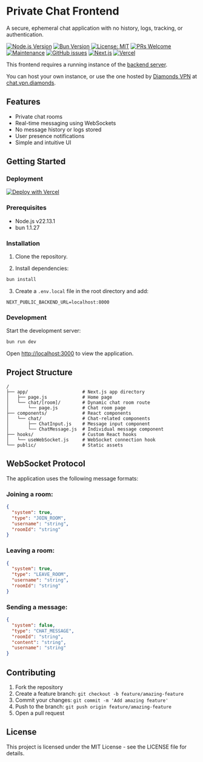 # Private Chat Frontend

A secure, ephemeral chat application with no history, logs, tracking, or authentication.

[![Node.js Version](https://img.shields.io/badge/Node.js-v22.13.1-brightgreen.svg)](https://nodejs.org/)
[![Bun Version](https://img.shields.io/badge/bun-1.1.27-blue.svg)](https://bun.sh/)
[![License: MIT](https://img.shields.io/badge/License-MIT-yellow.svg)](https://opensource.org/licenses/MIT)
[![PRs Welcome](https://img.shields.io/badge/PRs-welcome-brightgreen.svg)](CONTRIBUTING.md)
[![Maintenance](https://img.shields.io/badge/Maintained%3F-yes-green.svg)](https://github.com/CarlosLugones/private-chat-frontend/graphs/commit-activity)
[![GitHub issues](https://img.shields.io/github/issues/CarlosLugones/private-chat-frontend.svg)](https://github.com/CarlosLugones/private-chat-frontend/issues)
[![Next.js](https://img.shields.io/badge/Next.js-black?style=flat&logo=next.js&logoColor=white)](https://nextjs.org/)
[![Vercel](https://img.shields.io/badge/Vercel-deployed-000000?style=flat&logo=vercel&logoColor=white)](https://vercel.com)

This frontend requires a running instance of the [backend server](https://github.com/CarlosLugones/private-chat-backend).

You can host your own instance, or use the one hosted by [Diamonds VPN](https://vpn.diamonds) at [chat.vpn.diamonds](https://chat.vpn.diamonds).

## Features

- Private chat rooms
- Real-time messaging using WebSockets
- No message history or logs stored
- User presence notifications
- Simple and intuitive UI

## Getting Started

### Deployment

[![Deploy with Vercel](https://vercel.com/button)](https://vercel.com/new/git/external?repository-url=https%3A%2F%2Fgithub.com%2FCarlosLugones%2Fprivate-chat-frontend)

### Prerequisites

- Node.js v22.13.1
- bun 1.1.27

### Installation

1. Clone the repository.

2. Install dependencies:
```bash
bun install
```

3. Create a `.env.local` file in the root directory and add:
```
NEXT_PUBLIC_BACKEND_URL=localhost:8000
```

### Development

Start the development server:

```bash
bun run dev
```

Open [http://localhost:3000](http://localhost:3000) to view the application.

## Project Structure

```
/
├── app/                    # Next.js app directory
│   ├── page.js             # Home page
│   └── chat/[room]/        # Dynamic chat room route
│       └── page.js         # Chat room page
├── components/             # React components
│   └── chat/               # Chat-related components
│       ├── ChatInput.js    # Message input component
│       └── ChatMessage.js  # Individual message component
├── hooks/                  # Custom React hooks
│   └── useWebSocket.js     # WebSocket connection hook
└── public/                 # Static assets
```

## WebSocket Protocol

The application uses the following message formats:

### Joining a room:
```json
{
  "system": true,
  "type": "JOIN_ROOM",
  "username": "string",
  "roomId": "string"
}
```

### Leaving a room:
```json
{
  "system": true,
  "type": "LEAVE_ROOM",
  "username": "string",
  "roomId": "string"
}
```

### Sending a message:
```json
{
  "system": false,
  "type": "CHAT_MESSAGE",
  "roomId": "string",
  "content": "string",
  "username": "string"
}
```

## Contributing

1. Fork the repository
2. Create a feature branch: `git checkout -b feature/amazing-feature`
3. Commit your changes: `git commit -m 'Add amazing feature'`
4. Push to the branch: `git push origin feature/amazing-feature`
5. Open a pull request

## License

This project is licensed under the MIT License - see the LICENSE file for details.
